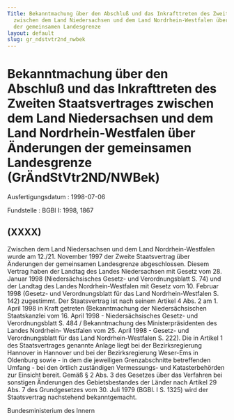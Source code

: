 ```yaml
---
Title: Bekanntmachung über den Abschluß und das Inkrafttreten des Zweiten Staatsvertrages
  zwischen dem Land Niedersachsen und dem Land Nordrhein-Westfalen über Änderungen
  der gemeinsamen Landesgrenze
layout: default
slug: gr_ndstvtr2nd_nwbek
---
```


# Bekanntmachung über den Abschluß und das Inkrafttreten des Zweiten Staatsvertrages zwischen dem Land Niedersachsen und dem Land Nordrhein-Westfalen über Änderungen der gemeinsamen Landesgrenze (GrÄndStVtr2ND/NWBek)

Ausfertigungsdatum
:   1998-07-06

Fundstelle
:   BGBl I: 1998, 1867



## (XXXX)

Zwischen dem Land Niedersachsen und dem Land Nordrhein-Westfalen wurde
am 12./21. November 1997 der Zweite Staatsvertrag über Änderungen der
gemeinsamen Landesgrenze abgeschlossen. Diesem Vertrag haben der
Landtag des Landes Niedersachsen mit Gesetz vom 28. Januar 1998
(Niedersächsisches Gesetz- und Verordnungsblatt S. 74) und der Landtag
des Landes Nordrhein-Westfalen mit Gesetz vom 10. Februar 1998
(Gesetz- und Verordnungsblatt für das Land Nordrhein-Westfalen S. 142)
zugestimmt.
Der Staatsvertrag ist nach seinem Artikel 4 Abs. 2 am 1. April 1998 in
Kraft getreten (Bekanntmachung der Niedersächsischen Staatskanzlei vom
16\. April 1998 - Niedersächsisches Gesetz- und Verordnungsblatt S. 484
/ Bekanntmachung des Ministerpräsidenten des Landes Nordrhein-
Westfalen vom 25. April 1998 - Gesetz- und Verordnungsblatt für das
Land Nordrhein-Westfalen S. 222).
Die in Artikel 1 des Staatsvertrages genannte Anlage liegt bei der
Bezirksregierung Hannover in Hannover und bei der Bezirksregierung
Weser-Ems in Oldenburg sowie - in dem die jeweiligen Grenzabschnitte
betreffenden Umfang - bei den örtlich zuständigen Vermessungs- und
Katasterbehörden zur Einsicht bereit.
Gemäß § 2 Abs. 3 des Gesetzes über das Verfahren bei sonstigen
Änderungen des Gebietsbestandes der Länder nach Artikel 29 Abs. 7 des
Grundgesetzes vom 30. Juli 1979 (BGBl. I S. 1325) wird der
Staatsvertrag nachstehend bekanntgemacht.

Bundesministerium des Innern

